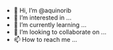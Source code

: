 - 👋 Hi, I’m @aquinorib
- 👀 I’m interested in ...
- 🌱 I’m currently learning ...
- 💞️ I’m looking to collaborate on ...
- 📫 How to reach me ...

<!---
aquinorib/aquinorib is a ✨ special ✨ repository because its `README.md` (this file) appears on your GitHub profile.
You can click the Preview link to take a look at your changes.
--->
